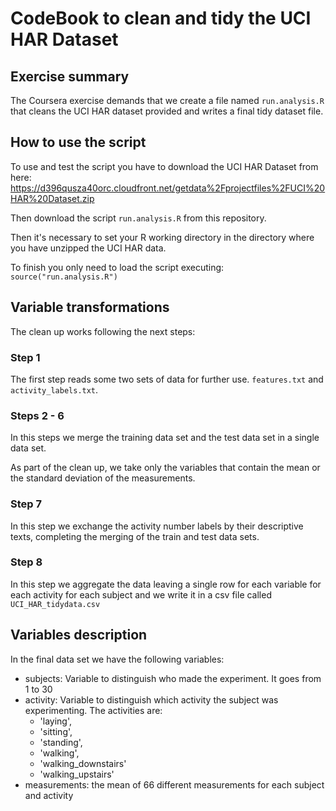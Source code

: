 CodeBook to clean and tidy the UCI HAR Dataset
=================================

## Exercise summary

The Coursera exercise demands that we create a file named `run.analysis.R` that cleans the UCI HAR dataset provided and writes a final tidy dataset file.

## How to use the script
To use and test the script you have to download the UCI HAR Dataset from here:
https://d396qusza40orc.cloudfront.net/getdata%2Fprojectfiles%2FUCI%20HAR%20Dataset.zip 

Then download the script `run.analysis.R` from this repository.

Then it's necessary to set your R working directory in the directory where you have unzipped the UCI HAR data.

To finish you only need to load the script executing: `source("run.analysis.R")`

## Variable transformations

The clean up works following the next steps:

### Step 1

The first step reads some two sets of data for further use. `features.txt` and `activity_labels.txt`.

### Steps 2 - 6

In this steps we merge the training data set and the test data set in a single data set.

As part of the clean up, we take only the variables that contain the mean or the standard deviation of the measurements.

### Step 7

In this step we exchange the activity number labels by their descriptive texts, completing the merging of the train and test data sets.

### Step 8

In this step we aggregate the data leaving a single row for each variable for each activity for each subject and we write it in a csv file called `UCI_HAR_tidydata.csv`

## Variables description

In the final data set we have the following variables:

- subjects: Variable to distinguish who made the experiment. It goes from 1 to 30
- activity: Variable to distinguish which activity the subject was experimenting. The activities are: 
	- 'laying',
	- 'sitting',
	- 'standing',
	- 'walking',
	- 'walking_downstairs'
	- 'walking_upstairs'
- measurements: the mean of 66 different measurements for each subject and activity
